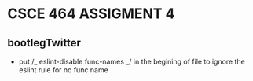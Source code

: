 # CSCE 464 ASSIGMENT 4

## bootlegTwitter

- put /_ eslint-disable func-names _/ in the begining of file to ignore the eslint rule for no func name
